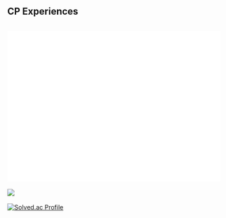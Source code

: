 ## CP Experiences

<div style="float: left; margin-right: 18px">

[![CodeForces Profile](https://raw.githubusercontent.com/CodeCamper-Sub/cf-stats/main/output/light_card.svg)](https://codeforces.com/profile/jbhus)


</div>
<div style="margin-top: 22px;">

<a href="https://atcoder.jp/users/jbhus" target="_blank" title="jbhus"><img src="https://img.shields.io/endpoint?url=https%3A%2F%2Fatcoder-badges.now.sh%2Fapi%2Fatcoder%2Fjson%2Fjbhus" /></a>

[![Solved.ac Profile](http://mazassumnida.wtf/api/v2/generate_badge?boj=gksrudtn99)](https://solved.ac/gksrudtn99/)

</div>